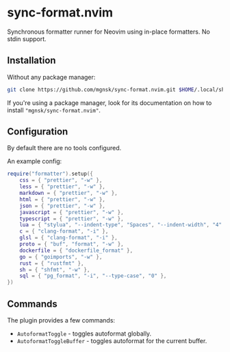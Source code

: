 # sync-format.nvim

Synchronous formatter runner for Neovim using in-place formatters. No stdin support.

## Installation

Without any package manager:

```sh
git clone https://github.com/mgnsk/sync-format.nvim.git $HOME/.local/share/nvim/site/pack/pkg/start/sync-format.nvim
```

If you're using a package manager, look for its documentation on how to install `"mgnsk/sync-format.nvim"`.

## Configuration

By default there are no tools configured.

An example config:

```lua
require("formatter").setup({
    css = { "prettier", "-w" },
    less = { "prettier", "-w" },
    markdown = { "prettier", "-w" },
    html = { "prettier", "-w" },
    json = { "prettier", "-w" },
    javascript = { "prettier", "-w" },
    typescript = { "prettier", "-w" },
    lua = { "stylua", "--indent-type", "Spaces", "--indent-width", "4" },
    c = { "clang-format", "-i" },
    glsl = { "clang-format", "-i" },
    proto = { "buf", "format", "-w" },
    dockerfile = { "dockerfile_format" },
    go = { "goimports", "-w" },
    rust = { "rustfmt" },
    sh = { "shfmt", "-w" },
    sql = { "pg_format", "-i", "--type-case", "0" },
})
```

## Commands

The plugin provides a few commands:

- `AutoformatToggle` - toggles autoformat globally.
- `AutoformatToggleBuffer` - toggles autoformat for the current buffer.
